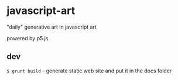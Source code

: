 # javascript-art

"daily" generative art in javascript art

powered by p5.js

## dev
`$ grunt build` - generate static web site and put it in the docs folder